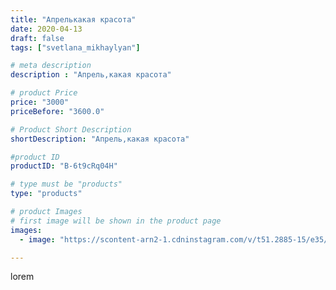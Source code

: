 ```yaml
---
title: "Апрелькакая красота"
date: 2020-04-13
draft: false
tags: ["svetlana_mikhaylyan"]

# meta description
description : "Апрель,какая красота"

# product Price
price: "3000"
priceBefore: "3600.0"

# Product Short Description
shortDescription: "Апрель,какая красота"

#product ID
productID: "B-6t9cRq04H"

# type must be "products"
type: "products"

# product Images
# first image will be shown in the product page
images:
  - image: "https://scontent-arn2-1.cdninstagram.com/v/t51.2885-15/e35/93061267_3925102040863162_4602086439723499846_n.jpg?se=7&tp=1&_nc_ht=scontent-arn2-1.cdninstagram.com&_nc_cat=110&_nc_ohc=ESybrOPLmXkAX9n5-1d&ccb=7-4&oh=0fbb36d6e388f577304c02a13ac60736&oe=6081F057&_nc_sid=86f79a&ig_cache_key=MjI4NjM0MTg5NTE4NjIzODk4Mw%3D%3D.2-ccb7-4"

---
```

lorem
